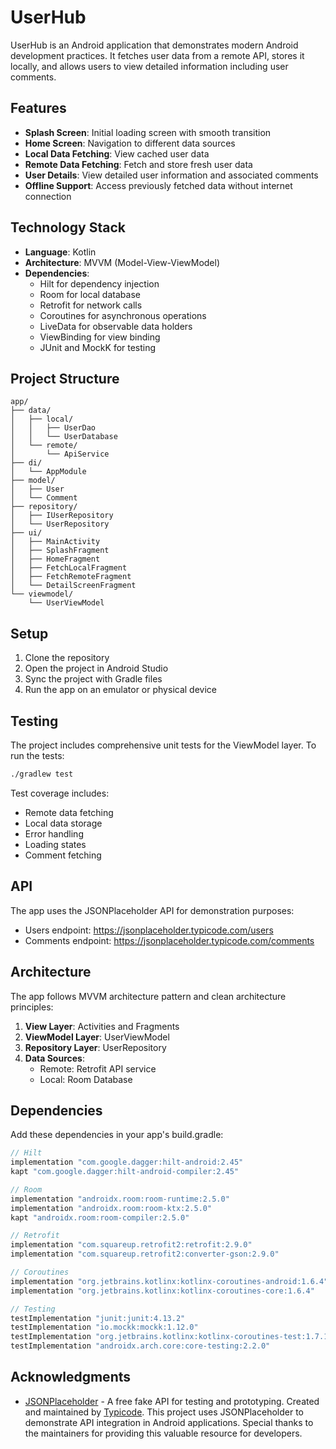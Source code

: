 # UserHub

UserHub is an Android application that demonstrates modern Android development practices. It fetches user data from a remote API, stores it locally, and allows users to view detailed information including user comments.

## Features

- **Splash Screen**: Initial loading screen with smooth transition
- **Home Screen**: Navigation to different data sources
- **Local Data Fetching**: View cached user data
- **Remote Data Fetching**: Fetch and store fresh user data
- **User Details**: View detailed user information and associated comments
- **Offline Support**: Access previously fetched data without internet connection

## Technology Stack

- **Language**: Kotlin
- **Architecture**: MVVM (Model-View-ViewModel)
- **Dependencies**:
  - Hilt for dependency injection
  - Room for local database
  - Retrofit for network calls
  - Coroutines for asynchronous operations
  - LiveData for observable data holders
  - ViewBinding for view binding
  - JUnit and MockK for testing

## Project Structure

```
app/
├── data/
│   ├── local/
│   │   ├── UserDao
│   │   └── UserDatabase
│   └── remote/
│       └── ApiService
├── di/
│   └── AppModule
├── model/
│   ├── User
│   └── Comment
├── repository/
│   ├── IUserRepository
│   └── UserRepository
├── ui/
│   ├── MainActivity
│   ├── SplashFragment
│   ├── HomeFragment
│   ├── FetchLocalFragment
│   ├── FetchRemoteFragment
│   └── DetailScreenFragment
└── viewmodel/
    └── UserViewModel
```

## Setup

1. Clone the repository
2. Open the project in Android Studio
3. Sync the project with Gradle files
4. Run the app on an emulator or physical device

## Testing

The project includes comprehensive unit tests for the ViewModel layer. To run the tests:

```bash
./gradlew test
```

Test coverage includes:
- Remote data fetching
- Local data storage
- Error handling
- Loading states
- Comment fetching

## API

The app uses the JSONPlaceholder API for demonstration purposes:
- Users endpoint: https://jsonplaceholder.typicode.com/users
- Comments endpoint: https://jsonplaceholder.typicode.com/comments

## Architecture

The app follows MVVM architecture pattern and clean architecture principles:

1. **View Layer**: Activities and Fragments
2. **ViewModel Layer**: UserViewModel
3. **Repository Layer**: UserRepository
4. **Data Sources**: 
   - Remote: Retrofit API service
   - Local: Room Database

## Dependencies

Add these dependencies in your app's build.gradle:

```gradle
// Hilt
implementation "com.google.dagger:hilt-android:2.45"
kapt "com.google.dagger:hilt-android-compiler:2.45"

// Room
implementation "androidx.room:room-runtime:2.5.0"
implementation "androidx.room:room-ktx:2.5.0"
kapt "androidx.room:room-compiler:2.5.0"

// Retrofit
implementation "com.squareup.retrofit2:retrofit:2.9.0"
implementation "com.squareup.retrofit2:converter-gson:2.9.0"

// Coroutines
implementation "org.jetbrains.kotlinx:kotlinx-coroutines-android:1.6.4"
implementation "org.jetbrains.kotlinx:kotlinx-coroutines-core:1.6.4"

// Testing
testImplementation "junit:junit:4.13.2"
testImplementation "io.mockk:mockk:1.12.0"
testImplementation "org.jetbrains.kotlinx:kotlinx-coroutines-test:1.7.1"
testImplementation "androidx.arch.core:core-testing:2.2.0"


```

## Acknowledgments

- [JSONPlaceholder](https://jsonplaceholder.typicode.com/) - A free fake API for testing and prototyping. Created and maintained by [Typicode](https://github.com/typicode). This project uses JSONPlaceholder to demonstrate API integration in Android applications. Special thanks to the maintainers for providing this valuable resource for developers.

